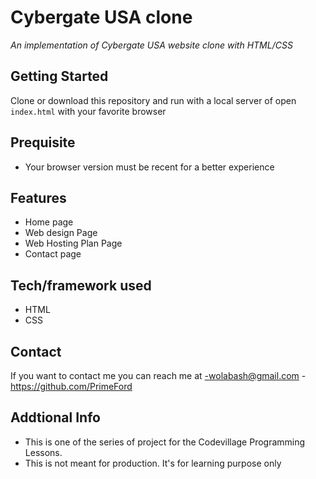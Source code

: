 # Cybergate USA clone
*An implementation of Cybergate USA website clone with HTML/CSS*

## Getting Started
Clone or download this repository and run with a local server of open `index.html` with your favorite browser

## Prequisite
- Your browser version must be recent for a better experience

## Features
- Home page
- Web design Page
- Web Hosting Plan Page
- Contact page

## Tech/framework used
- HTML
- CSS


## Contact
If you want to contact me you can reach me at
-wolabash@gmail.com
-https://github.com/PrimeFord

## Addtional Info
- This is one of the series of project for the Codevillage Programming Lessons.
- This is not meant for production. It's for learning purpose only
